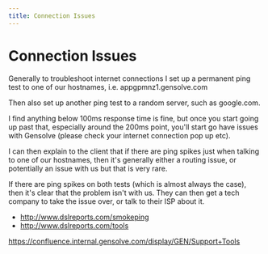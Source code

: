 ```yaml
---
title: Connection Issues
---
```


# Connection Issues

Generally to troubleshoot internet connections I set up a permanent ping test to one of our hostnames, i.e. appgpmnz1.gensolve.com

Then also set up another ping test to a random server, such as google.com.

I find anything below 100ms response time is fine, but once you start going up past that, especially around the 200ms point, you'll start go have issues with Gensolve (please check your internet connection pop up etc).

I can then explain to the client that if there are ping spikes just when talking to one of our hostnames, then it's generally either a routing issue, or potentially an issue with us but that is very rare.

If there are ping spikes on both tests (which is almost always the case), then it's clear that the problem isn't with us. They can then get a tech company to take the issue over, or talk to their ISP about it.

- http://www.dslreports.com/smokeping
- http://www.dslreports.com/tools

https://confluence.internal.gensolve.com/display/GEN/Support+Tools
